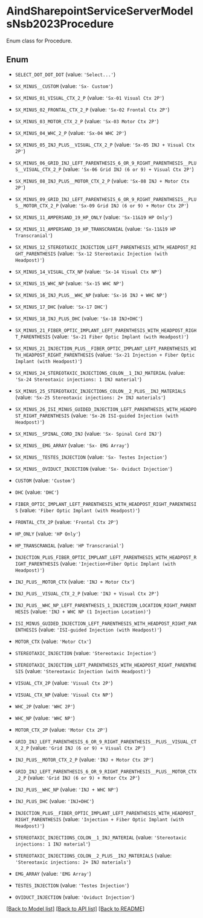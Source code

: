 # AindSharepointServiceServerModelsNsb2023Procedure

Enum class for Procedure.

## Enum

* `SELECT_DOT_DOT_DOT` (value: `'Select...'`)

* `SX_MINUS__CUSTOM` (value: `'Sx- Custom'`)

* `SX_MINUS_01_VISUAL_CTX_2_P` (value: `'Sx-01 Visual Ctx 2P'`)

* `SX_MINUS_02_FRONTAL_CTX_2_P` (value: `'Sx-02 Frontal Ctx 2P'`)

* `SX_MINUS_03_MOTOR_CTX_2_P` (value: `'Sx-03 Motor Ctx 2P'`)

* `SX_MINUS_04_WHC_2_P` (value: `'Sx-04 WHC 2P'`)

* `SX_MINUS_05_INJ_PLUS__VISUAL_CTX_2_P` (value: `'Sx-05 INJ + Visual Ctx 2P'`)

* `SX_MINUS_06_GRID_INJ_LEFT_PARENTHESIS_6_OR_9_RIGHT_PARENTHESIS__PLUS__VISUAL_CTX_2_P` (value: `'Sx-06 Grid INJ (6 or 9) + Visual Ctx 2P'`)

* `SX_MINUS_08_INJ_PLUS__MOTOR_CTX_2_P` (value: `'Sx-08 INJ + Motor Ctx 2P'`)

* `SX_MINUS_09_GRID_INJ_LEFT_PARENTHESIS_6_OR_9_RIGHT_PARENTHESIS__PLUS__MOTOR_CTX_2_P` (value: `'Sx-09 Grid INJ (6 or 9) + Motor Ctx 2P'`)

* `SX_MINUS_11_AMPERSAND_19_HP_ONLY` (value: `'Sx-11&19 HP Only'`)

* `SX_MINUS_11_AMPERSAND_19_HP_TRANSCRANIAL` (value: `'Sx-11&19 HP Transcranial'`)

* `SX_MINUS_12_STEREOTAXIC_INJECTION_LEFT_PARENTHESIS_WITH_HEADPOST_RIGHT_PARENTHESIS` (value: `'Sx-12 Stereotaxic Injection (with Headpost)'`)

* `SX_MINUS_14_VISUAL_CTX_NP` (value: `'Sx-14 Visual Ctx NP'`)

* `SX_MINUS_15_WHC_NP` (value: `'Sx-15 WHC NP'`)

* `SX_MINUS_16_INJ_PLUS__WHC_NP` (value: `'Sx-16 INJ + WHC NP'`)

* `SX_MINUS_17_DHC` (value: `'Sx-17 DHC'`)

* `SX_MINUS_18_INJ_PLUS_DHC` (value: `'Sx-18 INJ+DHC'`)

* `SX_MINUS_21_FIBER_OPTIC_IMPLANT_LEFT_PARENTHESIS_WITH_HEADPOST_RIGHT_PARENTHESIS` (value: `'Sx-21 Fiber Optic Implant (with Headpost)'`)

* `SX_MINUS_21_INJECTION_PLUS__FIBER_OPTIC_IMPLANT_LEFT_PARENTHESIS_WITH_HEADPOST_RIGHT_PARENTHESIS` (value: `'Sx-21 Injection + Fiber Optic Implant (with Headpost)'`)

* `SX_MINUS_24_STEREOTAXIC_INJECTIONS_COLON__1_INJ_MATERIAL` (value: `'Sx-24 Stereotaxic injections: 1 INJ material'`)

* `SX_MINUS_25_STEREOTAXIC_INJECTIONS_COLON__2_PLUS__INJ_MATERIALS` (value: `'Sx-25 Stereotaxic injections: 2+ INJ materials'`)

* `SX_MINUS_26_ISI_MINUS_GUIDED_INJECTION_LEFT_PARENTHESIS_WITH_HEADPOST_RIGHT_PARENTHESIS` (value: `'Sx-26 ISI-guided Injection (with Headpost)'`)

* `SX_MINUS__SPINAL_CORD_INJ` (value: `'Sx- Spinal Cord INJ'`)

* `SX_MINUS__EMG_ARRAY` (value: `'Sx- EMG Array'`)

* `SX_MINUS__TESTES_INJECTION` (value: `'Sx- Testes Injection'`)

* `SX_MINUS__OVIDUCT_INJECTION` (value: `'Sx- Oviduct Injection'`)

* `CUSTOM` (value: `'Custom'`)

* `DHC` (value: `'DHC'`)

* `FIBER_OPTIC_IMPLANT_LEFT_PARENTHESIS_WITH_HEADPOST_RIGHT_PARENTHESIS` (value: `'Fiber Optic Implant (with Headpost)'`)

* `FRONTAL_CTX_2P` (value: `'Frontal Ctx 2P'`)

* `HP_ONLY` (value: `'HP Only'`)

* `HP_TRANSCRANIAL` (value: `'HP Transcranial'`)

* `INJECTION_PLUS_FIBER_OPTIC_IMPLANT_LEFT_PARENTHESIS_WITH_HEADPOST_RIGHT_PARENTHESIS` (value: `'Injection+Fiber Optic Implant (with Headpost)'`)

* `INJ_PLUS__MOTOR_CTX` (value: `'INJ + Motor Ctx'`)

* `INJ_PLUS__VISUAL_CTX_2_P` (value: `'INJ + Visual Ctx 2P'`)

* `INJ_PLUS__WHC_NP_LEFT_PARENTHESIS_1_INJECTION_LOCATION_RIGHT_PARENTHESIS` (value: `'INJ + WHC NP (1 Injection Location)'`)

* `ISI_MINUS_GUIDED_INJECTION_LEFT_PARENTHESIS_WITH_HEADPOST_RIGHT_PARENTHESIS` (value: `'ISI-guided Injection (with Headpost)'`)

* `MOTOR_CTX` (value: `'Motor Ctx'`)

* `STEREOTAXIC_INJECTION` (value: `'Stereotaxic Injection'`)

* `STEREOTAXIC_INJECTION_LEFT_PARENTHESIS_WITH_HEADPOST_RIGHT_PARENTHESIS` (value: `'Stereotaxic Injection (with Headpost)'`)

* `VISUAL_CTX_2P` (value: `'Visual Ctx 2P'`)

* `VISUAL_CTX_NP` (value: `'Visual Ctx NP'`)

* `WHC_2P` (value: `'WHC 2P'`)

* `WHC_NP` (value: `'WHC NP'`)

* `MOTOR_CTX_2P` (value: `'Motor Ctx 2P'`)

* `GRID_INJ_LEFT_PARENTHESIS_6_OR_9_RIGHT_PARENTHESIS__PLUS__VISUAL_CTX_2_P` (value: `'Grid INJ (6 or 9) + Visual Ctx 2P'`)

* `INJ_PLUS__MOTOR_CTX_2_P` (value: `'INJ + Motor Ctx 2P'`)

* `GRID_INJ_LEFT_PARENTHESIS_6_OR_9_RIGHT_PARENTHESIS__PLUS__MOTOR_CTX_2_P` (value: `'Grid INJ (6 or 9) + Motor Ctx 2P'`)

* `INJ_PLUS__WHC_NP` (value: `'INJ + WHC NP'`)

* `INJ_PLUS_DHC` (value: `'INJ+DHC'`)

* `INJECTION_PLUS__FIBER_OPTIC_IMPLANT_LEFT_PARENTHESIS_WITH_HEADPOST_RIGHT_PARENTHESIS` (value: `'Injection + Fiber Optic Implant (with Headpost)'`)

* `STEREOTAXIC_INJECTIONS_COLON__1_INJ_MATERIAL` (value: `'Stereotaxic injections: 1 INJ material'`)

* `STEREOTAXIC_INJECTIONS_COLON__2_PLUS__INJ_MATERIALS` (value: `'Stereotaxic injections: 2+ INJ materials'`)

* `EMG_ARRAY` (value: `'EMG Array'`)

* `TESTES_INJECTION` (value: `'Testes Injection'`)

* `OVIDUCT_INJECTION` (value: `'Oviduct Injection'`)

[[Back to Model list]](../README.md#documentation-for-models) [[Back to API list]](../README.md#documentation-for-api-endpoints) [[Back to README]](../README.md)


